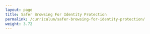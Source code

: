 ```yaml
---
layout: page
title: Safer Browsing For Identity Protection
permalink: /curriculum/safer-browsing-for-identity-protection/
weight: 3.72
---
```

